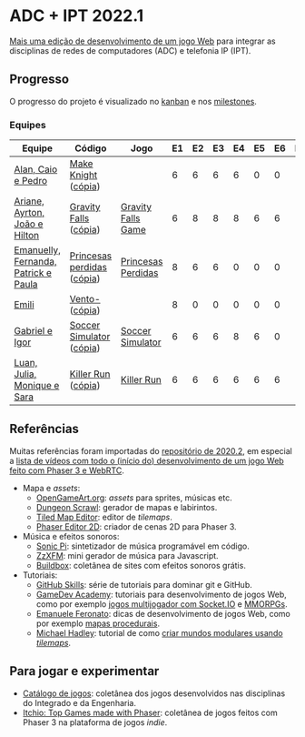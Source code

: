 # ADC + IPT 2022.1

[Mais uma edição de desenvolvimento de um jogo Web](https://boidacarapreta.github.io) para integrar as disciplinas de redes de computadores (ADC) e telefonia IP (IPT).

## Progresso

O progresso do projeto é visualizado no [kanban](//github.com/boidacarapreta/adcipt20221/projects/1?fullscreen=true) e nos [milestones](//github.com/boidacarapreta/adcipt20221/milestones?direction=asc&sort=due_date&state=open).

### Equipes

| Equipe                                                                 | Código                                                                                                                                                          | Jogo                                                        | E1  | E2  | E3  | E4  | E5  | E6  | E7  | E8  |
| ---------------------------------------------------------------------- | --------------------------------------------------------------------------------------------------------------------------------------------------------------- | ----------------------------------------------------------- | --- | --- | --- | --- | --- | --- | --- | --- |
| [Alan, Caio e Pedro](https://github.com/El-Gato-Gordo)                 | [Make Knight](https://github.com/El-Gato-Gordo/MageKnight) ([cópia](https://github.com/boidacarapreta/adcipt20221-El-Gato-Gordo-MageKnight))                    |                                                             | 6   | 6   | 6   | 6   | 0   | 0   |     |     |
| [Ariane, Ayrton, João e Hilton](https://github.com/ifscgf)             | [Gravity Falls](https://github.com/ifscgf/Gravity-Falls) ([cópia](https://github.com/boidacarapreta/adcipt20221-ifscgf-Gravity-Falls))                          | [Gravity Falls Game](https://gravityfallsgame.ifsc.cloud/)  | 6   | 8   | 8   | 8   | 6   | 6   |     |     |
| [Emanuelly, Fernanda, Patrick e Paula](https://github.com/four-landia) | [Princesas perdidas](https://github.com/four-landia/Princesas-perdidas) ([cópia](https://github.com/boidacarapreta/adcipt20221-four-landia-Princesas-perdidas)) | [Princesas Perdidas](https://princesasperdidas.ifsc.cloud/) | 8   | 6   | 6   | 0   | 0   | 0   |     |     |
| [Emili](https://github.com/E-M-I-L-I)                                  | [Vento-](https://github.com/E-M-I-L-I/Vento-) ([cópia](https://github.com/boidacarapreta/adcipt20221-E-M-I-L-I-Vento-))                                         |                                                             | 8   | 0   | 0   | 0   | 0   | 0   |     |     |
| [Gabriel e Igor](https://github.com/gabgilds)                          | [Soccer Simulator](https://github.com/gabgilds/Soccer-Simulator) ([cópia](https://github.com/boidacarapreta/adcipt20221-gabgilds-Soccer-Simulator))             | [Soccer Simulator](https://soccersimulator.ifsc.cloud/)     | 6   | 6   | 6   | 8   | 6   | 0   |     |     |
| [Luan, Julia, Monique e Sara](https://github.com/C-K-R-S)              | [Killer Run](https://github.com/C-K-R-S/Killer-Run) ([cópia](https://github.com/boidacarapreta/adcipt20221-C-K-R-S-Killer-Run))                                 | [Killer Run](https://killerrun.ifsc.cloud/)                 | 6   | 6   | 6   | 6   | 6   | 6   |     |     |

## Referências

Muitas referências foram importadas do [repositório de 2020.2](https:////github.com/boidacarapreta/arc20202), em especial a [lista de vídeos com todo o (início do) desenvolvimento de um jogo Web feito com Phaser 3 e WebRTC](https://www.youtube.com/watch?v=fx4JN1QqtPc&list=PLje9mMro7hT0pDZWroVNyg-YbBGhJNsxU).

- Mapa e _assets_:
  - [OpenGameArt.org](https://opengameart.org/): _assets_ para sprites, músicas etc.
  - [Dungeon Scrawl](https://dungeonscrawl.com/): gerador de mapas e labirintos.
  - [Tiled Map Editor](https://www.mapeditor.org/): editor de _tilemaps_.
  - [Phaser Editor 2D](https://github.com/PhaserEditor2D/PhaserEditor): criador de cenas 2D para Phaser 3.
- Música e efeitos sonoros:
  - [Sonic Pi](https://sonic-pi.net/): sintetizador de música programável em código.
  - [ZzXFM](https://keithclark.co.uk/articles/zzfxm/): mini gerador de música para Javascript.
  - [Buildbox](https://www.buildbox.com/13-places-to-find-free-game-sound-effects/): coletânea de sites com efeitos sonoros grátis.
- Tutoriais:
  - [GitHub Skills](https://skills.github.com/): série de tutoriais para dominar git e GitHub.
  - [GameDev Academy](https://gamedevacademy.org/): tutoriais para desenvolvimento de jogos Web, como por exemplo [jogos multijogador com Socket.IO](https://gamedevacademy.org/create-a-basic-multiplayer-game-in-phaser-3-with-socket-io-part-1/) e [MMORPGs](https://phasertutorials.com/how-to-create-a-phaser-3-mmorpg-part-1/).
  - [Emanuele Feronato](https://www.emanueleferonato.com/): dicas de desenvolvimento de jogos Web, como por exemplo [mapas procedurais](https://www.emanueleferonato.com/2019/01/29/javascript-procedural-dungeon-generator-found-on-github-fixed-a-bit-and-about-to-be-expanded/).
  - [Michael Hadley](https://medium.com/@michaelwesthadley): tutorial de como [criar mundos modulares usando _tilemaps_](https://medium.com/@michaelwesthadley/modular-game-worlds-in-phaser-3-tilemaps-1-958fc7e6bbd6).

## Para jogar e experimentar

- [Catálogo de jogos](https://github.com/boidacarapreta/catalogo-de-jogos): coletânea dos jogos desenvolvidos nas disciplinas do Integrado e da Engenharia.
- [Itchio: Top Games made with Phaser](https://itch.io/games/made-with-phaser): coletânea de jogos feitos com Phaser 3 na plataforma de jogos _indie_.
